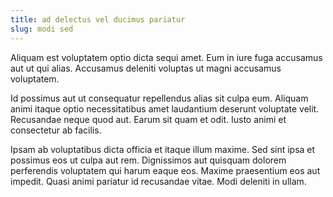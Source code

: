 ```yaml
---
title: ad delectus vel ducimus pariatur
slug: modi sed
---
```


Aliquam est voluptatem optio dicta sequi amet. Eum in iure fuga accusamus aut ut qui alias. Accusamus deleniti voluptas ut magni accusamus voluptatem.

Id possimus aut ut consequatur repellendus alias sit culpa eum. Aliquam animi itaque optio necessitatibus amet laudantium deserunt voluptate velit. Recusandae neque quod aut. Earum sit quam et odit. Iusto animi et consectetur ab facilis.

Ipsam ab voluptatibus dicta officia et itaque illum maxime. Sed sint ipsa et possimus eos ut culpa aut rem. Dignissimos aut quisquam dolorem perferendis voluptatem qui harum eaque eos. Maxime praesentium eos aut impedit. Quasi animi pariatur id recusandae vitae. Modi deleniti in ullam.
